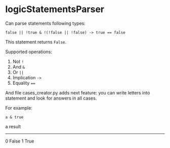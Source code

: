 logicStatementsParser
=====================

Can parse statements following types:

```
false || !true & !(!false || !false) -> true == false
```

This statement returns `False`.

Supported operations:
1. Not `!`
2. And `&`
3. Or `||`
4. Implication `->`
5. Equality `==`

And file cases_creator.py adds next feature:
you can write letters into statement and look
for answers in all cases.

For example:

`a & true`

a   result
--- ------
0   False
1   True
